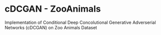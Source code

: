 # cDCGAN - ZooAnimals

Implementation of Conditional Deep Concolutional Generative Adverserial Networks (cDCGAN) on Zoo Animals Dataset
